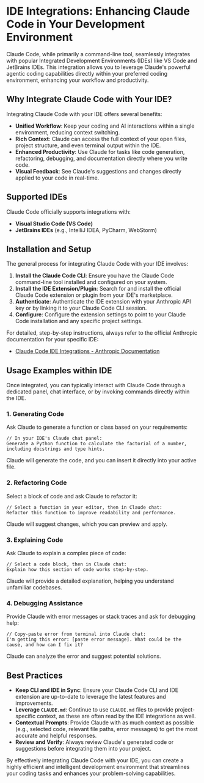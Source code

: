 
# IDE Integrations: Enhancing Claude Code in Your Development Environment

Claude Code, while primarily a command-line tool, seamlessly integrates with popular Integrated Development Environments (IDEs) like VS Code and JetBrains IDEs. This integration allows you to leverage Claude's powerful agentic coding capabilities directly within your preferred coding environment, enhancing your workflow and productivity.

## Why Integrate Claude Code with Your IDE?

Integrating Claude Code with your IDE offers several benefits:

*   **Unified Workflow**: Keep your coding and AI interactions within a single environment, reducing context switching.
*   **Rich Context**: Claude can access the full context of your open files, project structure, and even terminal output within the IDE.
*   **Enhanced Productivity**: Use Claude for tasks like code generation, refactoring, debugging, and documentation directly where you write code.
*   **Visual Feedback**: See Claude's suggestions and changes directly applied to your code in real-time.

## Supported IDEs

Claude Code officially supports integrations with:

*   **Visual Studio Code (VS Code)**
*   **JetBrains IDEs** (e.g., IntelliJ IDEA, PyCharm, WebStorm)

## Installation and Setup

The general process for integrating Claude Code with your IDE involves:

1.  **Install the Claude Code CLI**: Ensure you have the Claude Code command-line tool installed and configured on your system.
2.  **Install the IDE Extension/Plugin**: Search for and install the official Claude Code extension or plugin from your IDE's marketplace.
3.  **Authenticate**: Authenticate the IDE extension with your Anthropic API key or by linking it to your Claude Code CLI session.
4.  **Configure**: Configure the extension settings to point to your Claude Code installation and any specific project settings.

For detailed, step-by-step instructions, always refer to the official Anthropic documentation for your specific IDE:

*   [Claude Code IDE Integrations - Anthropic Documentation](https://docs.anthropic.com/en/docs/claude-code/ide-integrations)

## Usage Examples within IDE

Once integrated, you can typically interact with Claude Code through a dedicated panel, chat interface, or by invoking commands directly within the IDE.

### 1. Generating Code

Ask Claude to generate a function or class based on your requirements:

```
// In your IDE's Claude chat panel:
Generate a Python function to calculate the factorial of a number, including docstrings and type hints.
```

Claude will generate the code, and you can insert it directly into your active file.

### 2. Refactoring Code

Select a block of code and ask Claude to refactor it:

```
// Select a function in your editor, then in Claude chat:
Refactor this function to improve readability and performance.
```

Claude will suggest changes, which you can preview and apply.

### 3. Explaining Code

Ask Claude to explain a complex piece of code:

```
// Select a code block, then in Claude chat:
Explain how this section of code works step-by-step.
```

Claude will provide a detailed explanation, helping you understand unfamiliar codebases.

### 4. Debugging Assistance

Provide Claude with error messages or stack traces and ask for debugging help:

```
// Copy-paste error from terminal into Claude chat:
I'm getting this error: [paste error message]. What could be the cause, and how can I fix it?
```

Claude can analyze the error and suggest potential solutions.

## Best Practices

*   **Keep CLI and IDE in Sync**: Ensure your Claude Code CLI and IDE extension are up-to-date to leverage the latest features and improvements.
*   **Leverage `CLAUDE.md`**: Continue to use `CLAUDE.md` files to provide project-specific context, as these are often read by the IDE integrations as well.
*   **Contextual Prompts**: Provide Claude with as much context as possible (e.g., selected code, relevant file paths, error messages) to get the most accurate and helpful responses.
*   **Review and Verify**: Always review Claude's generated code or suggestions before integrating them into your project.

By effectively integrating Claude Code with your IDE, you can create a highly efficient and intelligent development environment that streamlines your coding tasks and enhances your problem-solving capabilities.

